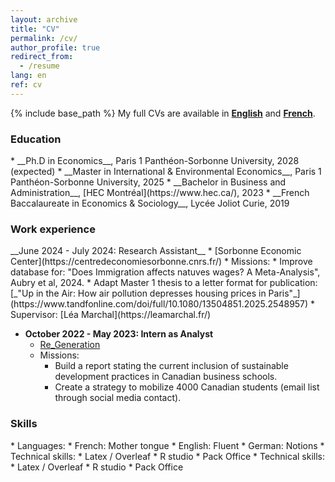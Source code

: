 ```yaml
---
layout: archive
title: "CV"
permalink: /cv/
author_profile: true
redirect_from:
  - /resume
lang: en
ref: cv
---
```


{% include base_path %}
My full CVs are available in <a href="{{ '/files/Benoît CHAULVET CV 2025 EN.pdf' | uri_escape | relative_url }}" target="_blank" rel="noopener">**English**</a> and <a href="{{ '/files/Benoît CHAULVET CV 2025.pdf' | uri_escape | relative_url }}" target="_blank" rel="noopener">**French**</a>.

<h3 class="cv-subtitle">Education</h3>
* __Ph.D in Economics__, Paris 1 Panthéon-Sorbonne University, 2028 (expected)
* __Master in International & Environmental Economics__, Paris 1 Panthéon-Sorbonne University, 2025
* __Bachelor in Business and Administration__, [HEC Montréal](https://www.hec.ca/), 2023
* __French Baccalaureate in Economics & Sociology__, Lycée Joliot Curie, 2019

<h3 class="cv-subtitle">Work experience</h3>
__June 2024 - July 2024: Research Assistant__
  * [Sorbonne Economic Center](https://centredeconomiesorbonne.cnrs.fr/)
  * Missions: 
    * Improve database for: "Does Immigration affects natuves wages? A Meta-Analysis", Aubry et al, 2024.
    * Adapt Master 1 thesis to a letter format for publication: [_"Up in the Air: How air pollution depresses housing prices in Paris"_](https://www.tandfonline.com/doi/full/10.1080/13504851.2025.2548957)
  * Supervisor: [Léa Marchal](https://leamarchal.fr/)

* __October 2022 - May 2023: Intern as Analyst__
  * [Re_Generation](https://www.re-generation.ca/fr)
  * Missions:
    * Build a report stating the current inclusion of sustainable development practices in Canadian
      business schools.
    * Create a strategy to mobilize 4000 Canadian students (email list through social media contact).
  
<h3 class="cv-subtitle">Skills</h3>
* Languages:
  * French: Mother tongue
  * English: Fluent
  * German: Notions
* Technical skills:
  * Latex / Overleaf
  * R studio
  * Pack Office
* Technical skills:
  * Latex / Overleaf
  * R studio
  * Pack Office


